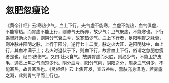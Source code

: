 # 忽肥忽瘦论



《黄帝针经》云∶寒热少气，血上下行。夫气虚不能寒，血虚不能热，血气俱虚，不能寒热。而胃虚不能上行，则肺气无所养，故少气；卫气既虚，不能寒也。下行乘肾肝助火为毒，则阴分气衰血亏，故寒热少气。血上下行者，足阳明胃之脉衰，则冲脉并阳明之脉，上行于阳分，逆行七十二度，脉之火大旺，逆阳明脉中，血上行，其血冲满于上；若火时退伏于下，则血下行，故言血上下行，俗谓之忽肥忽瘦者是也。经曰∶热伤气。又曰∶壮火食气。故脾胃虚而火胜，则必少气，不能卫护皮毛，通贯上焦之气而短少也。阴分血亏，阳分气削，阴阳之分，周身血气俱少，不能寒热，故言寒热也。《灵枢经》云∶上焦开发，宣五谷味，熏肤充身泽毛，若雾露之溉，此则胃气平而上行也。